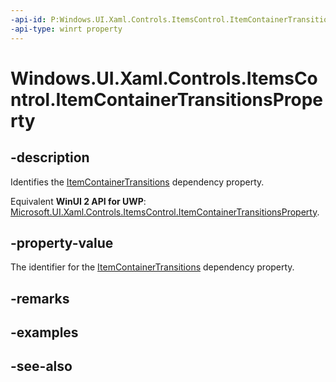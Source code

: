 ```yaml
---
-api-id: P:Windows.UI.Xaml.Controls.ItemsControl.ItemContainerTransitionsProperty
-api-type: winrt property
---
```


<!-- Property syntax
public Windows.UI.Xaml.DependencyProperty ItemContainerTransitionsProperty { get; }
-->

# Windows.UI.Xaml.Controls.ItemsControl.ItemContainerTransitionsProperty

## -description
Identifies the [ItemContainerTransitions](itemscontrol_itemcontainertransitions.md) dependency property.

Equivalent **WinUI 2 API for UWP**: [Microsoft.UI.Xaml.Controls.ItemsControl.ItemContainerTransitionsProperty](/windows/winui/api/microsoft.ui.xaml.controls.itemscontrol.itemcontainertransitionsproperty).

## -property-value
The identifier for the [ItemContainerTransitions](itemscontrol_itemcontainertransitions.md) dependency property.

## -remarks

## -examples

## -see-also
